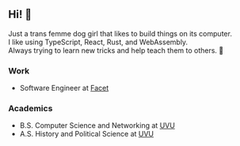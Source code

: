 ## Hi! 🌷

Just a trans femme dog girl that likes to build things on its computer.  
I like using TypeScript, React, Rust, and WebAssembly.  
Always trying to learn new tricks and help teach them to others. 🐶

### Work

-   Software Engineer at [Facet][work]
<!-- -   Founder at [Dough][dough] -->

### Academics

-   B.S. Computer Science and Networking at [UVU][uvu]
-   A.S. History and Political Science at [UVU][uvu]

[uvu]: https://uvu.edu "Utah Valley University"
[work]: https://facet.ai "Facet"
[dough]: https://dough.fi "Dough"
